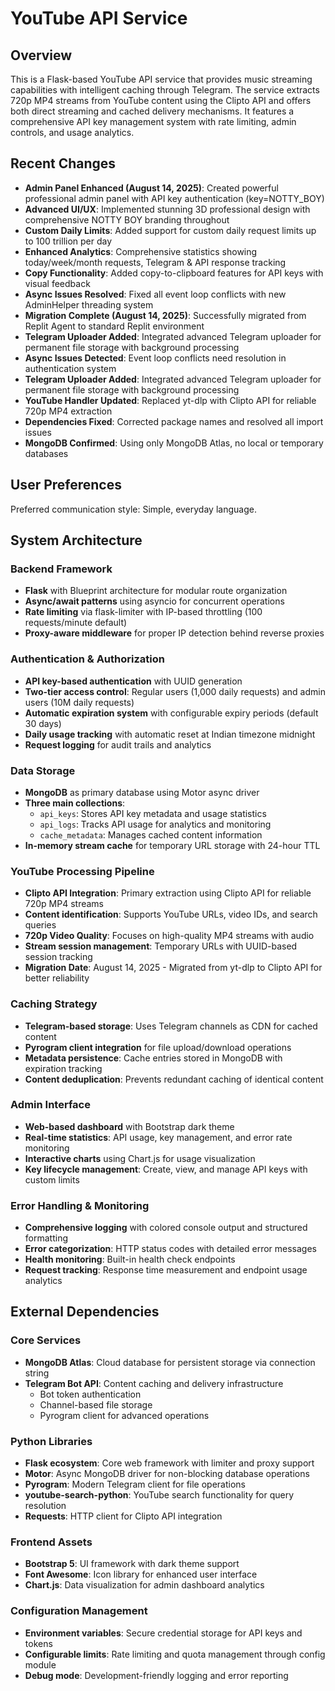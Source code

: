 # YouTube API Service

## Overview

This is a Flask-based YouTube API service that provides music streaming capabilities with intelligent caching through Telegram. The service extracts 720p MP4 streams from YouTube content using the Clipto API and offers both direct streaming and cached delivery mechanisms. It features a comprehensive API key management system with rate limiting, admin controls, and usage analytics.

## Recent Changes

- **Admin Panel Enhanced (August 14, 2025)**: Created powerful professional admin panel with API key authentication (key=NOTTY_BOY)
- **Advanced UI/UX**: Implemented stunning 3D professional design with comprehensive NOTTY BOY branding throughout
- **Custom Daily Limits**: Added support for custom daily request limits up to 100 trillion per day
- **Enhanced Analytics**: Comprehensive statistics showing today/week/month requests, Telegram & API response tracking
- **Copy Functionality**: Added copy-to-clipboard features for API keys with visual feedback
- **Async Issues Resolved**: Fixed all event loop conflicts with new AdminHelper threading system
- **Migration Complete (August 14, 2025)**: Successfully migrated from Replit Agent to standard Replit environment
- **Telegram Uploader Added**: Integrated advanced Telegram uploader for permanent file storage with background processing
- **Async Issues Detected**: Event loop conflicts need resolution in authentication system
- **Telegram Uploader Added**: Integrated advanced Telegram uploader for permanent file storage with background processing
- **YouTube Handler Updated**: Replaced yt-dlp with Clipto API for reliable 720p MP4 extraction
- **Dependencies Fixed**: Corrected package names and resolved all import issues  
- **MongoDB Confirmed**: Using only MongoDB Atlas, no local or temporary databases

## User Preferences

Preferred communication style: Simple, everyday language.

## System Architecture

### Backend Framework
- **Flask** with Blueprint architecture for modular route organization
- **Async/await patterns** using asyncio for concurrent operations
- **Rate limiting** via flask-limiter with IP-based throttling (100 requests/minute default)
- **Proxy-aware middleware** for proper IP detection behind reverse proxies

### Authentication & Authorization
- **API key-based authentication** with UUID generation
- **Two-tier access control**: Regular users (1,000 daily requests) and admin users (10M daily requests)  
- **Automatic expiration system** with configurable expiry periods (default 30 days)
- **Daily usage tracking** with automatic reset at Indian timezone midnight
- **Request logging** for audit trails and analytics

### Data Storage
- **MongoDB** as primary database using Motor async driver
- **Three main collections**:
  - `api_keys`: Stores API key metadata and usage statistics
  - `api_logs`: Tracks API usage for analytics and monitoring
  - `cache_metadata`: Manages cached content information
- **In-memory stream cache** for temporary URL storage with 24-hour TTL

### YouTube Processing Pipeline
- **Clipto API Integration**: Primary extraction using Clipto API for reliable 720p MP4 streams
- **Content identification**: Supports YouTube URLs, video IDs, and search queries  
- **720p Video Quality**: Focuses on high-quality MP4 streams with audio
- **Stream session management**: Temporary URLs with UUID-based session tracking
- **Migration Date**: August 14, 2025 - Migrated from yt-dlp to Clipto API for better reliability

### Caching Strategy
- **Telegram-based storage**: Uses Telegram channels as CDN for cached content
- **Pyrogram client integration** for file upload/download operations
- **Metadata persistence**: Cache entries stored in MongoDB with expiration tracking
- **Content deduplication**: Prevents redundant caching of identical content

### Admin Interface
- **Web-based dashboard** with Bootstrap dark theme
- **Real-time statistics**: API usage, key management, and error rate monitoring
- **Interactive charts** using Chart.js for usage visualization
- **Key lifecycle management**: Create, view, and manage API keys with custom limits

### Error Handling & Monitoring
- **Comprehensive logging** with colored console output and structured formatting
- **Error categorization**: HTTP status codes with detailed error messages
- **Health monitoring**: Built-in health check endpoints
- **Request tracking**: Response time measurement and endpoint usage analytics

## External Dependencies

### Core Services
- **MongoDB Atlas**: Cloud database for persistent storage via connection string
- **Telegram Bot API**: Content caching and delivery infrastructure
  - Bot token authentication
  - Channel-based file storage
  - Pyrogram client for advanced operations

### Python Libraries
- **Flask ecosystem**: Core web framework with limiter and proxy support
- **Motor**: Async MongoDB driver for non-blocking database operations  
- **Pyrogram**: Modern Telegram client for file operations
- **youtube-search-python**: YouTube search functionality for query resolution
- **Requests**: HTTP client for Clipto API integration

### Frontend Assets
- **Bootstrap 5**: UI framework with dark theme support
- **Font Awesome**: Icon library for enhanced user interface
- **Chart.js**: Data visualization for admin dashboard analytics

### Configuration Management
- **Environment variables**: Secure credential storage for API keys and tokens
- **Configurable limits**: Rate limiting and quota management through config module
- **Debug mode**: Development-friendly logging and error reporting